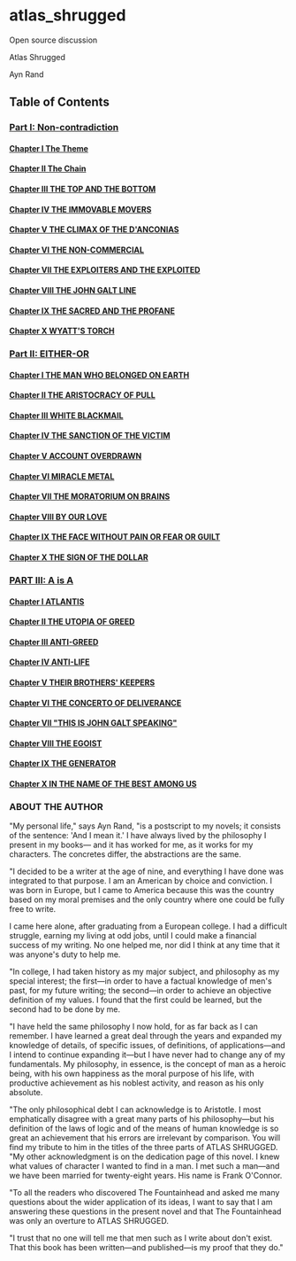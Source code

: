 # atlas_shrugged
Open source discussion

Atlas Shrugged

Ayn Rand

## Table of Contents
### [Part I: Non-contradiction](Part_I/README.md)
#### [Chapter I The Theme](Part_I/Chapter_01.md)
#### [Chapter II The Chain](Part_I/Chapter_02.md)
#### [Chapter III THE TOP AND THE BOTTOM](Part_I/Chapter_03.md)
#### [Chapter IV THE IMMOVABLE MOVERS](Part_I/Chapter_04.md)
#### [Chapter V THE CLIMAX OF THE D'ANCONIAS](Part_I/Chapter_05.md)
#### [Chapter VI THE NON-COMMERCIAL](Part_I/Chapter_06.md)
#### [Chapter VII THE EXPLOITERS AND THE EXPLOITED](Part_I/Chapter_07.md)
#### [Chapter VIII THE JOHN GALT LINE](Part_I/Chapter_08.md)
#### [Chapter IX THE SACRED AND THE PROFANE](Part_I/Chapter_09.md)
#### [Chapter X WYATT'S TORCH](Part_I/Chapter_10.md)
### [Part II: EITHER-OR](Part_II/README.md)
#### [Chapter I THE MAN WHO BELONGED ON EARTH](Part_II/Chapter_01.md)
#### [Chapter II THE ARISTOCRACY OF PULL](Part_II/Chapter_02.md)
#### [Chapter III WHITE BLACKMAIL](Part_II/Chapter_03.md)
#### [Chapter IV THE SANCTION OF THE VICTIM](Part_II/Chapter_04.md)
#### [Chapter V ACCOUNT OVERDRAWN](Part_II/Chapter_05.md)
#### [Chapter VI MIRACLE METAL](Part_II/Chapter_06.md)
#### [Chapter VII THE MORATORIUM ON BRAINS](Part_II/Chapter_07.md)
#### [Chapter VIII BY OUR LOVE](Part_II/Chapter_08.md)
#### [Chapter IX THE FACE WITHOUT PAIN OR FEAR OR GUILT](Part_II/Chapter_09.md)
#### [Chapter X THE SIGN OF THE DOLLAR](Part_II/Chapter_10.md)
### [PART III: A is A](Part_III/README.md)
#### [Chapter I ATLANTIS](Part_III/Chapter_01.md)
#### [Chapter II THE UTOPIA OF GREED](Part_III/Chapter_02.md)
#### [Chapter III ANTI-GREED](Part_III/Chapter_03.md)
#### [Chapter IV ANTI-LIFE](Part_III/Chapter_04.md)
#### [Chapter V THEIR BROTHERS' KEEPERS](Part_III/Chapter_05.md)
#### [Chapter VI THE CONCERTO OF DELIVERANCE](Part_III/Chapter_06.md)
#### [Chapter VII "THIS IS JOHN GALT SPEAKING"](Part_III/Chapter_07.md)
#### [Chapter VIII THE EGOIST](Part_III/Chapter_08.md)
#### [Chapter IX THE GENERATOR](Part_III/Chapter_09.md)
#### [Chapter X IN THE NAME OF THE BEST AMONG US](Part_III/Chapter_10.md)
### ABOUT THE AUTHOR
"My personal life," says Ayn Rand, "is a postscript to my novels; it consists of the sentence: 'And I mean
it.' I have always lived by the philosophy I present in my books— and it has worked for me, as it works
for my characters. The concretes differ, the abstractions are the same.

"I decided to be a writer at the age of nine, and everything I have done was integrated to that purpose. I
am an American by choice and conviction. I was born in Europe, but I came to America because this
was the country based on my moral premises and the only country where one could be fully free to write.

I came here alone, after graduating from a European college. I had a difficult struggle, earning my living at
odd jobs, until I could make a financial success of my writing. No one helped me, nor did I think at any
time that it was anyone's duty to help me.

"In college, I had taken history as my major subject, and philosophy as my special interest; the first—in
order to have a factual knowledge of men's past, for my future writing; the second—in order to achieve
an objective definition of my values. I found that the first could be learned, but the second had to be done
by me.

"I have held the same philosophy I now hold, for as far back as I can remember. I have learned a great
deal through the years and expanded my knowledge of details, of specific issues, of definitions, of
applications—and I intend to continue expanding it—but I have never had to change any of my
fundamentals. My philosophy, in essence, is the concept of man as a heroic being, with his own
happiness as the moral purpose of his life, with productive achievement as his noblest activity, and reason
as his only absolute.

"The only philosophical debt I can acknowledge is to Aristotle. I most emphatically disagree with a great
many parts of his philosophy—but his definition of the laws of logic and of the means of human
knowledge is so great an achievement that his errors are irrelevant by comparison. You will find my
tribute to him in the titles of the three parts of ATLAS SHRUGGED.
"My other acknowledgment is on the dedication page of this novel. I knew what values of character I
wanted to find in a man. I met such a man—and we have been married for twenty-eight years. His name
is Frank O'Connor.

"To all the readers who discovered The Fountainhead and asked me many questions about the wider
application of its ideas, I want to say that I am answering these questions in the present novel and that
The Fountainhead was only an overture to ATLAS SHRUGGED.

"I trust that no one will tell me that men such as I write about don't exist. That this book has been
written—and published—is my proof that they do."

